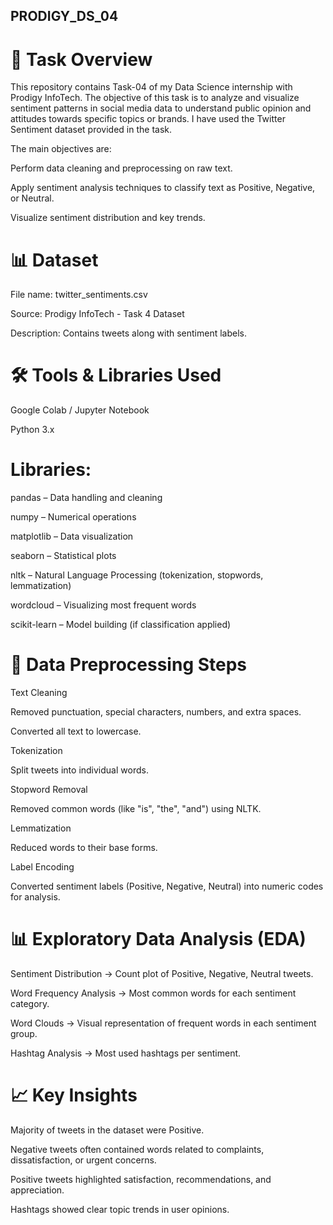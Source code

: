 ## PRODIGY_DS_04
# 📌 Task Overview
This repository contains Task-04 of my Data Science internship with Prodigy InfoTech.
The objective of this task is to analyze and visualize sentiment patterns in social media data to understand public opinion and attitudes towards specific topics or brands.
I have used the Twitter Sentiment dataset provided in the task.

The main objectives are:

Perform data cleaning and preprocessing on raw text.

Apply sentiment analysis techniques to classify text as Positive, Negative, or Neutral.

Visualize sentiment distribution and key trends.

# 📊 Dataset
File name: twitter_sentiments.csv

Source: Prodigy InfoTech - Task 4 Dataset

Description: Contains tweets along with sentiment labels.

# 🛠️ Tools & Libraries Used
Google Colab / Jupyter Notebook

Python 3.x

# Libraries:

pandas – Data handling and cleaning

numpy – Numerical operations

matplotlib – Data visualization

seaborn – Statistical plots

nltk – Natural Language Processing (tokenization, stopwords, lemmatization)

wordcloud – Visualizing most frequent words

scikit-learn – Model building (if classification applied)

# 🧹 Data Preprocessing Steps
Text Cleaning

Removed punctuation, special characters, numbers, and extra spaces.

Converted all text to lowercase.

Tokenization

Split tweets into individual words.

Stopword Removal

Removed common words (like "is", "the", "and") using NLTK.

Lemmatization

Reduced words to their base forms.

Label Encoding

Converted sentiment labels (Positive, Negative, Neutral) into numeric codes for analysis.

# 📊 Exploratory Data Analysis (EDA)
Sentiment Distribution → Count plot of Positive, Negative, Neutral tweets.

Word Frequency Analysis → Most common words for each sentiment category.

Word Clouds → Visual representation of frequent words in each sentiment group.

Hashtag Analysis → Most used hashtags per sentiment.

# 📈 Key Insights
Majority of tweets in the dataset were Positive.

Negative tweets often contained words related to complaints, dissatisfaction, or urgent concerns.

Positive tweets highlighted satisfaction, recommendations, and appreciation.

Hashtags showed clear topic trends in user opinions.


